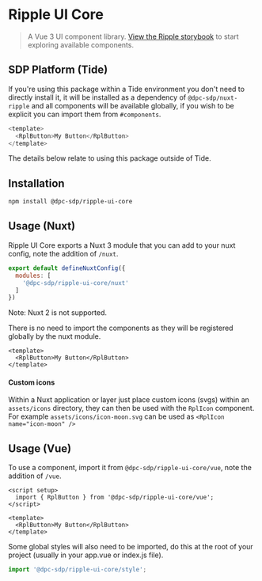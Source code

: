 # Ripple UI Core

> A Vue 3 UI component library. [View the Ripple storybook](https://www.ripple.sdp.vic.gov.au/storybook) to start exploring available components.

## SDP Platform (Tide)

If you're using this package within a Tide environment you don't need to directly install it, it will be installed as a dependency of `@dpc-sdp/nuxt-ripple` and all components will be available globally, if you wish to be explicit you can import them from `#components`.

```js
<template>
  <RplButton>My Button</RplButton>
</template>
```

The details below relate to using this package outside of Tide.

## Installation

```bash
npm install @dpc-sdp/ripple-ui-core
```

## Usage (Nuxt)

Ripple UI Core exports a Nuxt 3 module that you can add to your nuxt config, note the addition of `/nuxt`.

```js
export default defineNuxtConfig({
  modules: [
    '@dpc-sdp/ripple-ui-core/nuxt'
  ]
})
```

Note: Nuxt 2 is not supported.

There is no need to import the components as they will be registered globally by the nuxt module.

```vue
<template>
  <RplButton>My Button</RplButton>
</template>
```

#### Custom icons

Within a Nuxt application or layer just place custom icons (svgs) within an `assets/icons` directory, they can then be used with the `RplIcon` component. For example `assets/icons/icon-moon.svg` can be used as `<RplIcon name="icon-moon" />`

## Usage (Vue)

To use a component, import it from `@dpc-sdp/ripple-ui-core/vue`, note the addition of `/vue`.

```vue
<script setup>
  import { RplButton } from '@dpc-sdp/ripple-ui-core/vue';
</script>

<template>
  <RplButton>My Button</RplButton>
</template>
```

Some global styles will also need to be imported, do this at the root of your project (usually in your app.vue or index.js file).

```js
import '@dpc-sdp/ripple-ui-core/style';
```
